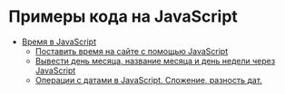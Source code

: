 # Примеры кода на JavaScript

* [Время в JavaScript](time_in_javascript/readme_time_in_javascript.md)
  * [Поставить время на сайте с помощью JavaScript](time_in_javascript/postavit_vremya_na_saite_s_pomoshu_javascript.md)
  * [Вывести день месяца, название месяца и день недели через JavaScript](time_in_javascript/vyvesti_den_mesyaca_nazvanie_mesyaca_i_den_nedeli_cherez_javascript.md)
  * [Операции с датами в JavaScript. Сложение, разность дат.](time_in_javascript/operacii_s_datami_v_javascript_slozhenie_raznost_dat.md)
